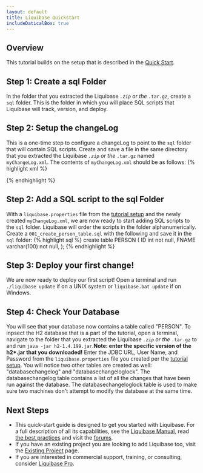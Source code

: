 ```yaml
---
layout: default
title: Liquibase Quickstart
includeDaticalBox: true
---
```

## Overview ##
This tutorial builds on the setup that is described in the [Quick Start](../quickstart.html).

## Step 1: Create a sql Folder ##

In the folder that you extracted the Liquibase <code class="explicit">*.zip</code> or the <code class="explicit">*.tar.gz</code>, create a <code class="explicit">sql</code> folder. This is the folder in which you will place SQL scripts that Liquibase will track, version, and deploy.

## Step 2: Setup the changeLog ##

This is a one-time step to configure a changeLog to point to the <code class="explicit">sql</code> folder that will contain SQL scripts. Create and save a file in the same directory that you extracted the Liquibase <code class="explicit">*.zip</code> or the <code class="explicit">*.tar.gz</code> named <code class="explicit">myChangeLog.xml</code>. The contents of <code class="explicit">myChangeLog.xml</code> should be as follows:
{% highlight xml %}
<?xml version="1.0" encoding="UTF-8"?>
<databaseChangeLog
  xmlns="http://www.liquibase.org/xml/ns/dbchangelog"
  xmlns:xsi="http://www.w3.org/2001/XMLSchema-instance"
  xsi:schemaLocation="http://www.liquibase.org/xml/ns/dbchangelog
         http://www.liquibase.org/xml/ns/dbchangelog/dbchangelog-3.1.xsd">

  <includeAll path="/sql"/>
</databaseChangeLog>
{% endhighlight %}

## Step 2: Add a SQL script to the sql Folder ##
With a <code class="explicit">liquibase.properties</code> file from the [tutorial setup](../quickstart.html) and the newly created <code class="explicit">myChangeLog.xml</code>, we are now ready to start adding SQL scripts to the <code class="explicit">sql</code> folder. Liquibase will order the scripts in the folder alphanumerically. Create a <code class="explicit">001_create_person_table.sql</code> with the following and save it in the <code class="explicit">sql</code> folder:
{% highlight sql %}
create table PERSON (
    ID int not null,
    FNAME varchar(100) not null,
);
{% endhighlight %}

## Step 3: Deploy your first change! ##

We are now ready to deploy our first script! Open a terminal and run <code class="explicit">./liquibase update</code> if on a UNIX system or <code class="explicit">liquibase.bat update</code> if on Windows.

## Step 4: Check Your Database ##

You will see that your database now contains a table called "PERSON". To inpsect the H2 database that is a part of the tutorial, open a terminal, navigate to the folder that you extracted the Liquibase <code class="explicit">*.zip</code> or the <code class="explicit">*.tar.gz</code> to and run <code class="explicit">java -jar h2-1.4.199.jar</code>.<strong>Note: enter the specific version of the h2*.jar that you downloaded!</strong> Enter the JDBC URL, User Name, and Password from the <code class="explicit">liquibase.properties</code> file you created per the [tutorial setup](../quickstart.html). You will notice two other tables are created as well: "databasechangelog" and "databasechangeloglock". The databasechangelog table contains a list of all the changes that have been run against the database. The databasechangeloglock table is used to make sure two machines don't attempt to modify the database at the same time.

## Next Steps ##

* This quick-start guide is designed to get you started with Liquibase. For a full description of all its capabilities, see the [Liquibase Manual](documentation/index.html), read [the best practices](bestpractices.html) and visit the [forums](community/index.html). 
* If you have an existing project you are looking to add Liquibase too, visit the [Existing Project](documentation/existing_project.html) page.
* If you are interested in commercial support, training, or consulting, consider <a href="https://download.liquibase.org" target="_blank" onClick="trackOutboundLink(this, 'Datical', 'Liquibase RFI'); return false">Liquibase Pro</a>.
